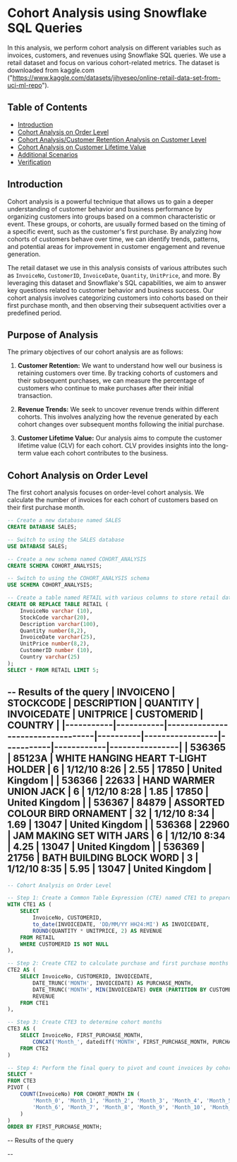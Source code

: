 # Cohort Analysis using Snowflake SQL Queries

In this analysis, we perform cohort analysis on different variables such as invoices, customers, and revenues using Snowflake SQL queries. We use a retail dataset and focus on various cohort-related metrics.
  The dataset is downloaded from kaggle.com ("https://www.kaggle.com/datasets/jihyeseo/online-retail-data-set-from-uci-ml-repo").

## Table of Contents
- [Introduction](#introduction)
- [Cohort Analysis on Order Level](#cohort-analysis-on-order-level)
- [Cohort Analysis/Customer Retention Analysis on Customer Level](#cohort-analysiscustomer-retention-analysis-on-customer-level)
- [Cohort Analysis on Customer Lifetime Value](#cohort-analysis-on-customer-lifetime-value)
- [Additional Scenarios](#additional-scenarios)
- [Verification](#verification)

## Introduction

Cohort analysis is a powerful technique that allows us to gain a deeper understanding of customer behavior and business performance by organizing customers into groups based on a common characteristic or event. These groups, or cohorts, are usually formed based on the timing of a specific event, such as the customer's first purchase. By analyzing how cohorts of customers behave over time, we can identify trends, patterns, and potential areas for improvement in customer engagement and revenue generation.

The retail dataset we use in this analysis consists of various attributes such as `InvoiceNo`, `CustomerID`, `InvoiceDate`, `Quantity`, `UnitPrice`, and more. By leveraging this dataset and Snowflake's SQL capabilities, we aim to answer key questions related to customer behavior and business success. Our cohort analysis involves categorizing customers into cohorts based on their first purchase month, and then observing their subsequent activities over a predefined period.

## Purpose of Analysis

The primary objectives of our cohort analysis are as follows:

1. **Customer Retention:** We want to understand how well our business is retaining customers over time. By tracking cohorts of customers and their subsequent purchases, we can measure the percentage of customers who continue to make purchases after their initial transaction.

2. **Revenue Trends:** We seek to uncover revenue trends within different cohorts. This involves analyzing how the revenue generated by each cohort changes over subsequent months following the initial purchase.

3. **Customer Lifetime Value:** Our analysis aims to compute the customer lifetime value (CLV) for each cohort. CLV provides insights into the long-term value each cohort contributes to the business.

## Cohort Analysis on Order Level

The first cohort analysis focuses on order-level cohort analysis. We calculate the number of invoices for each cohort of customers based on their first purchase month.

```sql
-- Create a new database named SALES
CREATE DATABASE SALES;

-- Switch to using the SALES database
USE DATABASE SALES;

-- Create a new schema named COHORT_ANALYSIS
CREATE SCHEMA COHORT_ANALYSIS;

-- Switch to using the COHORT_ANALYSIS schema
USE SCHEMA COHORT_ANALYSIS;

-- Create a table named RETAIL with various columns to store retail data
CREATE OR REPLACE TABLE RETAIL (
    InvoiceNo varchar (10),
    StockCode varchar(20),
    Description varchar(100),
    Quantity number(8,2),
    InvoiceDate varchar(25),
    UnitPrice number(8,2),
    CustomerID number (10),
    Country varchar(25)
);
SELECT * FROM RETAIL LIMIT 5;
```

-- Results of the query
  | INVOICENO | STOCKCODE | DESCRIPTION                      | QUANTITY | INVOICEDATE     | UNITPRICE | CUSTOMERID | COUNTRY        |
|-----------|-----------|----------------------------------|----------|-----------------|-----------|------------|----------------|
| 536365    | 85123A    | WHITE HANGING HEART T-LIGHT HOLDER | 6        | 1/12/10 8:26    | 2.55      | 17850      | United Kingdom |
| 536366    | 22633     | HAND WARMER UNION JACK            | 6        | 1/12/10 8:28    | 1.85      | 17850      | United Kingdom |
| 536367    | 84879     | ASSORTED COLOUR BIRD ORNAMENT     | 32       | 1/12/10 8:34    | 1.69      | 13047      | United Kingdom |
| 536368    | 22960     | JAM MAKING SET WITH JARS          | 6        | 1/12/10 8:34    | 4.25      | 13047      | United Kingdom |
| 536369    | 21756     | BATH BUILDING BLOCK WORD          | 3        | 1/12/10 8:35    | 5.95      | 13047      | United Kingdom |
--
```sql
-- Cohort Analysis on Order Level

-- Step 1: Create a Common Table Expression (CTE) named CTE1 to prepare data
WITH CTE1 AS (
    SELECT 
        InvoiceNo, CUSTOMERID, 
        to_date(INVOICEDATE, 'DD/MM/YY HH24:MI') AS INVOICEDATE, 
        ROUND(QUANTITY * UNITPRICE, 2) AS REVENUE
    FROM RETAIL
    WHERE CUSTOMERID IS NOT NULL
),

-- Step 2: Create CTE2 to calculate purchase and first purchase months
CTE2 AS (
    SELECT InvoiceNo, CUSTOMERID, INVOICEDATE, 
        DATE_TRUNC('MONTH', INVOICEDATE) AS PURCHASE_MONTH,
        DATE_TRUNC('MONTH', MIN(INVOICEDATE) OVER (PARTITION BY CUSTOMERID ORDER BY INVOICEDATE)) AS FIRST_PURCHASE_MONTH,
        REVENUE
    FROM CTE1
),

-- Step 3: Create CTE3 to determine cohort months
CTE3 AS (
    SELECT InvoiceNo, FIRST_PURCHASE_MONTH,
        CONCAT('Month_', datediff('MONTH', FIRST_PURCHASE_MONTH, PURCHASE_MONTH)) AS COHORT_MONTH
    FROM CTE2
)

-- Step 4: Perform the final query to pivot and count invoices by cohort months
SELECT *
FROM CTE3
PIVOT (
    COUNT(InvoiceNo) FOR COHORT_MONTH IN (
        'Month_0', 'Month_1', 'Month_2', 'Month_3', 'Month_4', 'Month_5',
        'Month_6', 'Month_7', 'Month_8', 'Month_9', 'Month_10', 'Month_11', 'Month_12'
    )
)
ORDER BY FIRST_PURCHASE_MONTH;

```
-- Results of the query

--






















  
